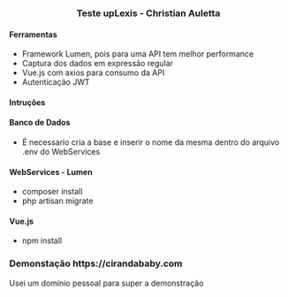 <h3 align="center"> Teste upLexis - Christian Auletta </h3>

<h4>Ferramentas</h4>
<ul>
    <li>Framework Lumen, pois para uma API tem melhor performance</li>
    <li>Captura dos dados em expressão regular</li>
    <li>Vue.js com axios para consumo da API</li>
    <li>Autenticação JWT</li>
</ul>
<h4>Intruções</h4>

<h4>Banco de Dados</h4>
<ul>
    <li>É necessario cria a base e inserir o nome da mesma dentro do arquivo .env do WebServices</li>
</ul>

<h4>WebServices - Lumen</h4>
<ul>
    <li>composer install</li>
    <li>php artisan migrate</li>
</ul>

<h4>Vue.js</h4>
<ul>
    <li>npm install</li>
</ul>

<h3>Demonstação https://cirandababy.com</h3>
<p>Usei um dominio pessoal para super a demonstração</p>